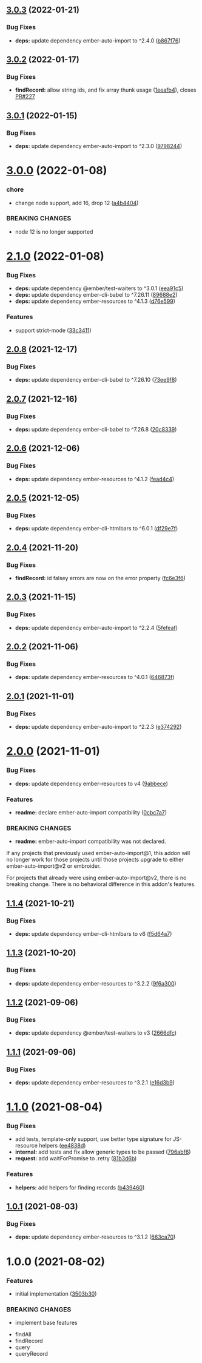 ## [3.0.3](https://github.com/NullVoxPopuli/ember-data-resources/compare/v3.0.2...v3.0.3) (2022-01-21)


### Bug Fixes

* **deps:** update dependency ember-auto-import to ^2.4.0 ([b867f76](https://github.com/NullVoxPopuli/ember-data-resources/commit/b867f7669c79aff6eeb92e12dfde2614420b921a))

## [3.0.2](https://github.com/NullVoxPopuli/ember-data-resources/compare/v3.0.1...v3.0.2) (2022-01-17)


### Bug Fixes

* **findRecord:** allow string ids, and fix array thunk usage ([1eeafb4](https://github.com/NullVoxPopuli/ember-data-resources/commit/1eeafb4a73791f7a0dba9bc82787cabee82f604b)), closes [PR#227](https://github.com/PR/issues/227)

## [3.0.1](https://github.com/NullVoxPopuli/ember-data-resources/compare/v3.0.0...v3.0.1) (2022-01-15)


### Bug Fixes

* **deps:** update dependency ember-auto-import to ^2.3.0 ([9798244](https://github.com/NullVoxPopuli/ember-data-resources/commit/9798244b243ef7a2186c35ab592fa7fc30255b22))

# [3.0.0](https://github.com/NullVoxPopuli/ember-data-resources/compare/v2.1.0...v3.0.0) (2022-01-08)


### chore

* change node support, add 16, drop 12 ([a4b4404](https://github.com/NullVoxPopuli/ember-data-resources/commit/a4b44042341d462afc9a2271fd90e5d824f7c06d))


### BREAKING CHANGES

* node 12 is no longer supported

# [2.1.0](https://github.com/NullVoxPopuli/ember-data-resources/compare/v2.0.8...v2.1.0) (2022-01-08)


### Bug Fixes

* **deps:** update dependency @ember/test-waiters to ^3.0.1 ([eea91c5](https://github.com/NullVoxPopuli/ember-data-resources/commit/eea91c55e07ed3860321883309645ace99b86e9a))
* **deps:** update dependency ember-cli-babel to ^7.26.11 ([89688e2](https://github.com/NullVoxPopuli/ember-data-resources/commit/89688e2d74e8ccbc50f4040c9a4b11f86be0f82c))
* **deps:** update dependency ember-resources to ^4.1.3 ([d76e599](https://github.com/NullVoxPopuli/ember-data-resources/commit/d76e599b5c153009fed52ac7aa739b51cd52fad7))


### Features

* support strict-mode ([33c3411](https://github.com/NullVoxPopuli/ember-data-resources/commit/33c341116947bb3466c296a94a7b0ff71c8d0de0))

## [2.0.8](https://github.com/NullVoxPopuli/ember-data-resources/compare/v2.0.7...v2.0.8) (2021-12-17)


### Bug Fixes

* **deps:** update dependency ember-cli-babel to ^7.26.10 ([73ee9f8](https://github.com/NullVoxPopuli/ember-data-resources/commit/73ee9f8392b6adc4c57a1eb8365e2c16a0d4dc9a))

## [2.0.7](https://github.com/NullVoxPopuli/ember-data-resources/compare/v2.0.6...v2.0.7) (2021-12-16)


### Bug Fixes

* **deps:** update dependency ember-cli-babel to ^7.26.8 ([20c8339](https://github.com/NullVoxPopuli/ember-data-resources/commit/20c8339d53c33cf8348701f6f8863df5a5db8536))

## [2.0.6](https://github.com/NullVoxPopuli/ember-data-resources/compare/v2.0.5...v2.0.6) (2021-12-06)


### Bug Fixes

* **deps:** update dependency ember-resources to ^4.1.2 ([fead4c4](https://github.com/NullVoxPopuli/ember-data-resources/commit/fead4c41ff4a5ff17bc957a2b8f06ad42ced0f71))

## [2.0.5](https://github.com/NullVoxPopuli/ember-data-resources/compare/v2.0.4...v2.0.5) (2021-12-05)


### Bug Fixes

* **deps:** update dependency ember-cli-htmlbars to ^6.0.1 ([df29e7f](https://github.com/NullVoxPopuli/ember-data-resources/commit/df29e7fca3c18d30c956d373553e24c46622151c))

## [2.0.4](https://github.com/NullVoxPopuli/ember-data-resources/compare/v2.0.3...v2.0.4) (2021-11-20)


### Bug Fixes

* **findRecord:** id falsey errors are now on the error property ([fc6e3f6](https://github.com/NullVoxPopuli/ember-data-resources/commit/fc6e3f67cc2978324056699f42d66cf67bd10fcf))

## [2.0.3](https://github.com/NullVoxPopuli/ember-data-resources/compare/v2.0.2...v2.0.3) (2021-11-15)


### Bug Fixes

* **deps:** update dependency ember-auto-import to ^2.2.4 ([5fefeaf](https://github.com/NullVoxPopuli/ember-data-resources/commit/5fefeaf59f35e454ae1e2e5b21d1309201298f24))

## [2.0.2](https://github.com/NullVoxPopuli/ember-data-resources/compare/v2.0.1...v2.0.2) (2021-11-06)


### Bug Fixes

* **deps:** update dependency ember-resources to ^4.0.1 ([646873f](https://github.com/NullVoxPopuli/ember-data-resources/commit/646873fb897c5a42f9ba6a5e6b1a3806a54f971b))

## [2.0.1](https://github.com/NullVoxPopuli/ember-data-resources/compare/v2.0.0...v2.0.1) (2021-11-01)


### Bug Fixes

* **deps:** update dependency ember-auto-import to ^2.2.3 ([e374292](https://github.com/NullVoxPopuli/ember-data-resources/commit/e374292645d72ab3c6af1ba60d9e020ac3a4d9aa))

# [2.0.0](https://github.com/NullVoxPopuli/ember-data-resources/compare/v1.1.4...v2.0.0) (2021-11-01)


### Bug Fixes

* **deps:** update dependency ember-resources to v4 ([9abbece](https://github.com/NullVoxPopuli/ember-data-resources/commit/9abbecedac3cae0bb2800ed60acf2a65415166e5))


### Features

* **readme:** declare ember-auto-import compatibility ([0cbc7a7](https://github.com/NullVoxPopuli/ember-data-resources/commit/0cbc7a73616e2439514d026f4807db9ae9d3f135))


### BREAKING CHANGES

* **readme:** ember-auto-import compatibility was not declared.

If any projects that previously used ember-auto-import@1,
this addon will no longer work for those projects until those projects
upgrade to either ember-auto-import@v2 or embroider.

For projects that already were using ember-auto-import@v2, there is no
breaking change. There is no behavioral difference in this addon's
features.

## [1.1.4](https://github.com/NullVoxPopuli/ember-data-resources/compare/v1.1.3...v1.1.4) (2021-10-21)


### Bug Fixes

* **deps:** update dependency ember-cli-htmlbars to v6 ([f5d64a7](https://github.com/NullVoxPopuli/ember-data-resources/commit/f5d64a7bed410a6dc6a4563ecc320c8456207c2a))

## [1.1.3](https://github.com/NullVoxPopuli/ember-data-resources/compare/v1.1.2...v1.1.3) (2021-10-20)


### Bug Fixes

* **deps:** update dependency ember-resources to ^3.2.2 ([9f6a300](https://github.com/NullVoxPopuli/ember-data-resources/commit/9f6a3005005a5efcc66d98be5c33b5b422e0effd))

## [1.1.2](https://github.com/NullVoxPopuli/ember-data-resources/compare/v1.1.1...v1.1.2) (2021-09-06)


### Bug Fixes

* **deps:** update dependency @ember/test-waiters to v3 ([2666dfc](https://github.com/NullVoxPopuli/ember-data-resources/commit/2666dfce187e02b664afdbfe7d6fb93be8b17721))

## [1.1.1](https://github.com/NullVoxPopuli/ember-data-resources/compare/v1.1.0...v1.1.1) (2021-09-06)


### Bug Fixes

* **deps:** update dependency ember-resources to ^3.2.1 ([e16d3b9](https://github.com/NullVoxPopuli/ember-data-resources/commit/e16d3b92842dc64f29e080fe9da57c2a8b0f8ad8))

# [1.1.0](https://github.com/NullVoxPopuli/ember-data-resources/compare/v1.0.1...v1.1.0) (2021-08-04)


### Bug Fixes

* add tests, template-only support, use better type signature for JS-resource helpers ([ee4838d](https://github.com/NullVoxPopuli/ember-data-resources/commit/ee4838db65f3378549d4da2709590772db6d1495))
* **internal:** add tests and fix allow generic types to be passed ([796abf6](https://github.com/NullVoxPopuli/ember-data-resources/commit/796abf66c6d35e64fe9e7f4029c6272e35b5b91b))
* **request:** add waitForPromise to .retry ([81b3d6b](https://github.com/NullVoxPopuli/ember-data-resources/commit/81b3d6b764a5fa57a5890a2629d729ffd8aa0475))


### Features

* **helpers:** add helpers for finding records ([b439460](https://github.com/NullVoxPopuli/ember-data-resources/commit/b439460905affc4b4cbbb64030de936269d9231b))

## [1.0.1](https://github.com/NullVoxPopuli/ember-data-resources/compare/v1.0.0...v1.0.1) (2021-08-03)


### Bug Fixes

* **deps:** update dependency ember-resources to ^3.1.2 ([663ca70](https://github.com/NullVoxPopuli/ember-data-resources/commit/663ca70696106c82f249fe04869fdddd2b638aef))

# 1.0.0 (2021-08-02)


### Features

* initial implementation ([3503b30](https://github.com/NullVoxPopuli/ember-data-resources/commit/3503b30d912c49a815adffc7a0c3b569b234991c))


### BREAKING CHANGES

* implement base features
 - findAll
 - findRecord
 - query
 - queryRecord
